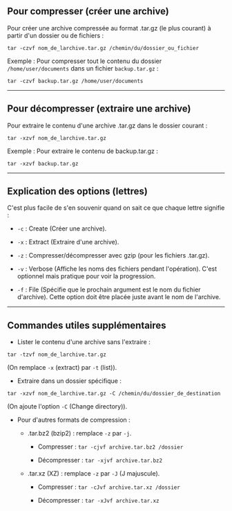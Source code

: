 ## Pour compresser (créer une archive)
Pour créer une archive compressée au format .tar.gz (le plus courant) à partir d'un dossier ou de fichiers :
```
tar -czvf nom_de_larchive.tar.gz /chemin/du/dossier_ou_fichier
```

Exemple : Pour compresser tout le contenu du dossier `/home/user/documents` dans un fichier `backup.tar.gz` :

```
tar -czvf backup.tar.gz /home/user/documents
```
---

## Pour décompresser (extraire une archive)
Pour extraire le contenu d'une archive .tar.gz dans le dossier courant :

```
tar -xzvf nom_de_larchive.tar.gz
```

Exemple : Pour extraire le contenu de backup.tar.gz :

```
tar -xzvf backup.tar.gz
```
---

## Explication des options (lettres)
C'est plus facile de s'en souvenir quand on sait ce que chaque lettre signifie :

  * `-c` : Create (Créer une archive).

  * `-x` : Extract (Extraire d'une archive).

  * `-z` : Compresser/décompresser avec gzip (pour les fichiers .tar.gz).

  * `-v` : Verbose (Affiche les noms des fichiers pendant l'opération). C'est optionnel mais pratique pour voir la progression.

  * `-f` : File (Spécifie que le prochain argument est le nom du fichier d'archive). Cette option doit être placée juste avant le nom de l'archive.

---

## Commandes utiles supplémentaires

  * Lister le contenu d'une archive sans l'extraire :

```
tar -tzvf nom_de_larchive.tar.gz
```

(On remplace `-x` (extract) par `-t` (list)).

  * Extraire dans un dossier spécifique :

```
tar -xzvf nom_de_larchive.tar.gz -C /chemin/du/dossier_de_destination
```

(On ajoute l'option `-C` (Change directory)).

  * Pour d'autres formats de compression :

    * .tar.bz2 (bzip2) : remplace `-z` par `-j`.

      * Compresser : `tar -cjvf archive.tar.bz2 /dossier`

      * Décompresser : `tar -xjvf archive.tar.bz2`

    * .tar.xz (XZ) : remplace `-z` par `-J` (J majuscule).

      * Compresser : `tar -cJvf archive.tar.xz /dossier`

      * Décompresser : `tar -xJvf archive.tar.xz`
